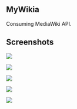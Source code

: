 ## MyWikia

Consuming MediaWiki API.

## Screenshots

![](1.png)

![](2.png)

![](3.png)

![](4.png)

![](5.png)
